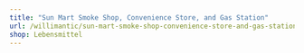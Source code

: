 ```yaml
---
title: "Sun Mart Smoke Shop, Convenience Store, and Gas Station"
url: /willimantic/sun-mart-smoke-shop-convenience-store-and-gas-station/
shop: Lebensmittel
---
```

